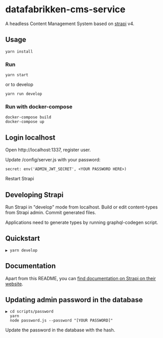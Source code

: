 # datafabrikken-cms-service

A headless Content Management System based on [strapi][strapi] v4.

## Usage

```
yarn install
```

### Run

```
yarn start
```

or to develop

```
yarn run develop
```

### Run with docker-compose

```
docker-compose build
docker-compose up
```

## Login localhost

Open http://localhost:1337, register user.

Update /config/server.js with your password:

```
secret: env('ADMIN_JWT_SECRET', <YOUR PASSWORD HERE>)
```

Restart Strapi

## Developing Strapi

Run Strapi in "develop" mode from localhost.
Build or edit content-types from Strapi admin.
Commit generated files.

Applications need to generate types by running graphql-codegen script.

## Quickstart

```shell
▶ yarn develop
```

## Documentation

Apart from this README, you can [find documentation on Strapi on their website][strapi-docs].

[strapi]: https://strapi.io/
[strapi-docs]: https://strapi.io/documentation/developer-docs/latest/getting-started/introduction.html


## Updating admin password in the database

```shell
▶ cd scripts/password
  yarn
  node password.js --password "[YOUR PASSWORD]"
```

Update the password in the database with the hash.
